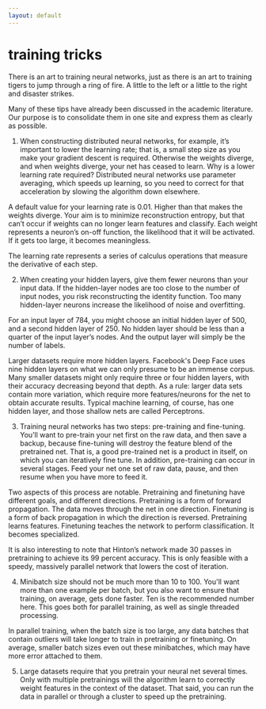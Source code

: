 ```yaml
---
layout: default
---
```


# training tricks

There is an art to training neural networks, just as there is an art to training tigers to jump through a ring of fire. A little to the left or a little to the right and disaster strikes.

Many of these tips have already been discussed in the academic literature. Our purpose is to consolidate them in one site and express them as clearly as possible. 

1. When constructing distributed neural networks, for example, it’s important to lower the learning rate; that is, a small step size as you make your gradient descent is required. Otherwise the weights diverge, and when weights diverge, your net has ceased to learn. Why is a lower learning rate required? Distributed neural networks use parameter averaging, which speeds up learning, so you need to correct for that acceleration by slowing the algorithm down elsewhere.

  A default value for your learning rate is 0.01. Higher than that makes the weights diverge. Your aim is to minimize reconstruction entropy, but that can’t occur if weights can no longer learn features and classify. Each weight represents a neuron’s on-off function, the likelihood that it will be activated. If it gets too large, it becomes meaningless. 

  The learning rate represents a series of calculus operations that measure the derivative of each step.

2. When creating your hidden layers, give them fewer neurons than your input data. If the hidden-layer nodes are too close to the number of input nodes, you risk reconstructing the identity function. Too many hidden-layer neurons increase the likelihood of noise and overfitting.

  For an input layer of 784, you might choose an initial hidden layer of 500, and a second hidden layer of 250. No hidden layer should be less than a quarter of the input layer’s nodes. And the output layer will simply be the number of labels. 

  Larger datasets require more hidden layers. Facebook's Deep Face uses nine hidden layers on what we can only presume to be an immense corpus. Many smaller datasets might only require three or four hidden layers, with their accuracy decreasing beyond that depth. As a rule: larger data sets contain more variation, which require more features/neurons for the net to obtain accurate results. Typical machine learning, of course, has one hidden layer, and those shallow nets are called Perceptrons. 

3. Training neural networks has two steps: pre-training and fine-tuning. You’ll want to pre-train your net first on the raw data, and then save a backup, because fine-tuning will destroy the feature blend of the pretrained net. That is, a good pre-trained net is a product in itself, on which you can iteratively fine tune. In addition, pre-training can occur in several stages. Feed your net one set of raw data, pause, and then resume when you have more to feed it. 

  Two aspects of this process are notable. Pretraining and finetuning have different goals, and different directions. Pretraining is a form of forward propagation. The data moves through the net in one direction. Finetuning is a form of back propagation in which the direction is reversed. Pretraining learns features. Finetuning teaches the network to perform classification. It becomes specialized. 

  It is also interesting to note that Hinton’s network made 30 passes in pretraining to achieve its 99 percent accuracy. This is only feasible with a speedy, massively parallel network that lowers the cost of iteration.

4. Minibatch size should not be much more than 10 to 100. You'll want more than one example per batch, but you also want to ensure that training, on average, gets done faster. Ten is the recommended number here. This goes both for parallel training, as well as single threaded processing.

  In parallel training, when the batch size is too large, any data batches that contain outliers will take longer to train in pretraining or finetuning. On average, smaller batch sizes even out these minibatches, which may have more error attached to them.

5. Large datasets require that you pretrain your neural net several times. Only with multiple pretrainings will the algorithm learn to correctly weight features in the context of the dataset. That said, you can run the data in parallel or through a cluster to speed up the pretraining. 